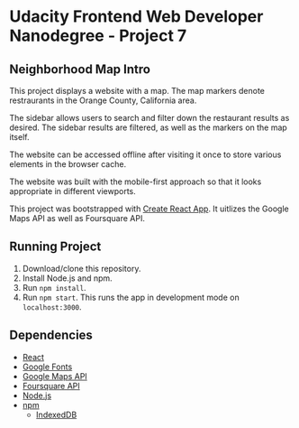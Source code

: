 # Udacity Frontend Web Developer Nanodegree - Project 7
## Neighborhood Map Intro

This project displays a website with a map. The map markers denote restraurants in the Orange County, California area. 

The sidebar allows users to search and filter down the restaurant results as desired. The sidebar results are filtered, as well as the markers on the map itself.

The website can be accessed offline after visiting it once to store various elements in the browser cache.

The website was built with the mobile-first approach so that it looks appropriate in different viewports. 

This project was bootstrapped with [Create React App](https://github.com/facebook/create-react-app). It uitlizes the Google Maps API as well as Foursquare API. 

## Running Project
1. Download/clone this repository.
2. Install Node.js and npm.
3. Run `npm install`.
4. Run `npm start`. This runs the app in development mode on `localhost:3000`.

## Dependencies
* [React](https://reactjs.org/)
* [Google Fonts](https://fonts.google.com/)
* [Google Maps API](https://developers.google.com/maps/documentation/)
* [Foursquare API](https://developer.foursquare.com/)
* [Node.js](https://nodejs.org/en/)
* [npm](https://www.npmjs.com/)
    * [IndexedDB](https://www.npmjs.com/package/idb)
